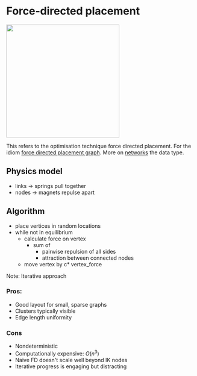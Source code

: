 # Force-directed placement

<img src="https://repository-images.githubusercontent.com/140739735/d9f6bc80-ae30-11e9-86e4-f8bd1b99a4aa" height=300 width="auto">

This refers to the optimisation technique force directed placement. 
For the idiom [force directed placement graph](academic/visual-analytics/visual-idioms/networks/force-directed-placement.md). 
More on [networks](obsidian://open?vault=general-knowledge&file=academic%2Fvisual-analytics%2Fdata-types%2Fnetworks) the data type. 

## Physics model 
- links -> springs pull together
- nodes -> magnets repulse apart

## Algorithm 
- place vertices in random locations
- while not in equilibrium 
	- calculate force on vertex
		- sum of
			- pairwise repulsion of all sides
			- attraction between connected nodes 
	- move vertex by c* vertex_force

Note:
Iterative approach

### Pros:
- Good layout for small, sparse graphs
- Clusters typically visible
- Edge length uniformity

### Cons
- Nondeterministic
 - Computationally expensive: $O(n^3)$
 - Naive FD doesn't scale well beyond IK nodes
 - Iterative progress is engaging but distracting 
